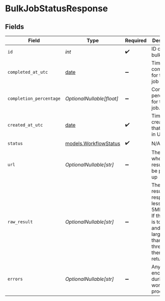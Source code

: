 # BulkJobStatusResponse


## Fields

| Field                                                                                                                                              | Type                                                                                                                                               | Required                                                                                                                                           | Description                                                                                                                                        |
| -------------------------------------------------------------------------------------------------------------------------------------------------- | -------------------------------------------------------------------------------------------------------------------------------------------------- | -------------------------------------------------------------------------------------------------------------------------------------------------- | -------------------------------------------------------------------------------------------------------------------------------------------------- |
| `id`                                                                                                                                               | *int*                                                                                                                                              | :heavy_check_mark:                                                                                                                                 | ID of the bulk job.                                                                                                                                |
| `completed_at_utc`                                                                                                                                 | [date](https://docs.python.org/3/library/datetime.html#date-objects)                                                                               | :heavy_minus_sign:                                                                                                                                 | Time of completion for this bulk job in UTC.                                                                                                       |
| `completion_percentage`                                                                                                                            | *OptionalNullable[float]*                                                                                                                          | :heavy_minus_sign:                                                                                                                                 | Completion percentage for that bulk job.                                                                                                           |
| `created_at_utc`                                                                                                                                   | [date](https://docs.python.org/3/library/datetime.html#date-objects)                                                                               | :heavy_check_mark:                                                                                                                                 | Time of creation for that bulk job in UTC.                                                                                                         |
| `status`                                                                                                                                           | [models.WorkflowStatus](../models/workflowstatus.md)                                                                                               | :heavy_check_mark:                                                                                                                                 | N/A                                                                                                                                                |
| `url`                                                                                                                                              | *OptionalNullable[str]*                                                                                                                            | :heavy_minus_sign:                                                                                                                                 | The url where the result can be picked up                                                                                                          |
| `raw_result`                                                                                                                                       | *OptionalNullable[str]*                                                                                                                            | :heavy_minus_sign:                                                                                                                                 | The raw result if the response is less than 5MB in size. If the result is too large and size is larger<br/>than this threshold, then null is returned. |
| `errors`                                                                                                                                           | *OptionalNullable[str]*                                                                                                                            | :heavy_minus_sign:                                                                                                                                 | Any errors encountered during workflow processing                                                                                                  |